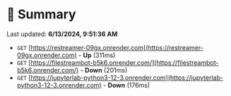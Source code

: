 # 📖 Summary
Last updated: **6/13/2024, 9:51:36 AM**

- `GET` [https://restreamer-09gx.onrender.com](https://restreamer-09gx.onrender.com) - **Up** (311ms)
- `GET` [https://filestreambot-b5k6.onrender.com/](https://filestreambot-b5k6.onrender.com/) - **Down** (201ms)
- `GET` [https://jupyterlab-python3-12-3.onrender.com](https://jupyterlab-python3-12-3.onrender.com) - **Down** (176ms)
